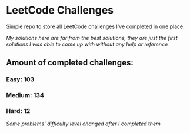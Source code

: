 
# LeetCode Challenges

Simple repo to store all LeetCode challenges I've completed in one place.

<i>My solutions here are far from the best solutions, they are just the first solutions I was able to come up with without any help or reference</i>

## Amount of completed challenges:

### Easy: 103

### Medium: 134

### Hard: 12

<i>Some problems' difficulty level changed after I completed them</i>
